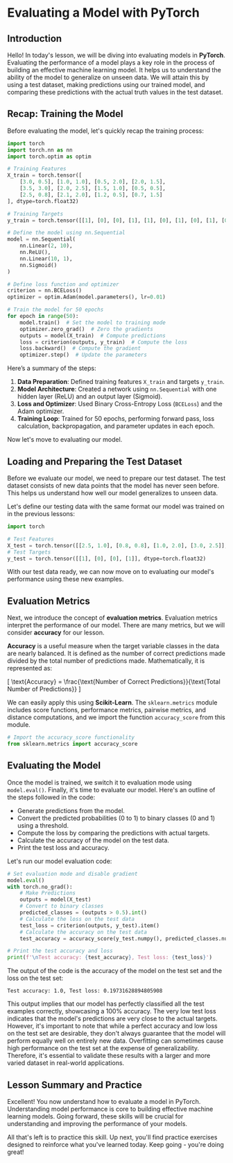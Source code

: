 # Evaluating a Model with PyTorch

## Introduction
Hello! In today's lesson, we will be diving into evaluating models in **PyTorch**. Evaluating the performance of a model plays a key role in the process of building an effective machine learning model. It helps us to understand the ability of the model to generalize on unseen data. We will attain this by using a test dataset, making predictions using our trained model, and comparing these predictions with the actual truth values in the test dataset.

## Recap: Training the Model
Before evaluating the model, let's quickly recap the training process:

```Python
import torch
import torch.nn as nn
import torch.optim as optim

# Training Features
X_train = torch.tensor([
    [3.0, 0.5], [1.0, 1.0], [0.5, 2.0], [2.0, 1.5],
    [3.5, 3.0], [2.0, 2.5], [1.5, 1.0], [0.5, 0.5],
    [2.5, 0.8], [2.1, 2.0], [1.2, 0.5], [0.7, 1.5]
], dtype=torch.float32)

# Training Targets
y_train = torch.tensor([[1], [0], [0], [1], [1], [0], [1], [0], [1], [0], [1], [0]], dtype=torch.float32)

# Define the model using nn.Sequential
model = nn.Sequential(
    nn.Linear(2, 10),
    nn.ReLU(),
    nn.Linear(10, 1),
    nn.Sigmoid()
)

# Define loss function and optimizer
criterion = nn.BCELoss()
optimizer = optim.Adam(model.parameters(), lr=0.01)

# Train the model for 50 epochs
for epoch in range(50):
    model.train()  # Set the model to training mode
    optimizer.zero_grad()  # Zero the gradients
    outputs = model(X_train)  # Compute predictions
    loss = criterion(outputs, y_train)  # Compute the loss
    loss.backward()  # Compute the gradient
    optimizer.step()  # Update the parameters
```

Here’s a summary of the steps:

1. **Data Preparation**: Defined training features `X_train` and targets `y_train`.
2. **Model Architecture**: Created a network using `nn.Sequential` with one hidden layer (ReLU) and an output layer (Sigmoid).
3. **Loss and Optimizer**: Used Binary Cross-Entropy Loss (`BCELoss`) and the Adam optimizer.
4. **Training Loop**: Trained for 50 epochs, performing forward pass, loss calculation, backpropagation, and parameter updates in each epoch.

Now let's move to evaluating our model.

## Loading and Preparing the Test Dataset
Before we evaluate our model, we need to prepare our test dataset. The test dataset consists of new data points that the model has never seen before. This helps us understand how well our model generalizes to unseen data.

Let's define our testing data with the same format our model was trained on in the previous lessons:

```Python
import torch

# Test Features
X_test = torch.tensor([[2.5, 1.0], [0.8, 0.8], [1.0, 2.0], [3.0, 2.5]], dtype=torch.float32)
# Test Targets
y_test = torch.tensor([[1], [0], [0], [1]], dtype=torch.float32)
```

With our test data ready, we can now move on to evaluating our model's performance using these new examples.

## Evaluation Metrics

Next, we introduce the concept of **evaluation metrics**. Evaluation metrics interpret the performance of our model. There are many metrics, but we will consider **accuracy** for our lesson.

**Accuracy** is a useful measure when the target variable classes in the data are nearly balanced. It is defined as the number of correct predictions made divided by the total number of predictions made. Mathematically, it is represented as:

\[
\text{Accuracy} = \frac{\text{Number of Correct Predictions}}{\text{Total Number of Predictions}}
\]

We can easily apply this using **Scikit-Learn**. The `sklearn.metrics` module includes score functions, performance metrics, pairwise metrics, and distance computations, and we import the function `accuracy_score` from this module.

```Python
# Import the accuracy_score functionality
from sklearn.metrics import accuracy_score
```

## Evaluating the Model
Once the model is trained, we switch it to evaluation mode using `model.eval()`. Finally, it's time to evaluate our model. Here's an outline of the steps followed in the code:

* Generate predictions from the model.
* Convert the predicted probabilities (0 to 1) to binary classes (0 and 1) using a threshold.
* Compute the loss by comparing the predictions with actual targets.
* Calculate the accuracy of the model on the test data.
* Print the test loss and accuracy.

Let's run our model evaluation code:

```Python
# Set evaluation mode and disable gradient
model.eval()
with torch.no_grad():
    # Make Predictions
    outputs = model(X_test)
    # Convert to binary classes
    predicted_classes = (outputs > 0.5).int()
    # Calculate the loss on the test data
    test_loss = criterion(outputs, y_test).item()
    # Calculate the accuracy on the test data
    test_accuracy = accuracy_score(y_test.numpy(), predicted_classes.numpy())

# Print the test accuracy and loss
print(f'\nTest accuracy: {test_accuracy}, Test loss: {test_loss}')
```

The output of the code is the accuracy of the model on the test set and the loss on the test set:

```
Test accuracy: 1.0, Test loss: 0.19731628894805908
```

This output implies that our model has perfectly classified all the test examples correctly, showcasing a 100% accuracy. The very low test loss indicates that the model's predictions are very close to the actual targets. However, it's important to note that while a perfect accuracy and low loss on the test set are desirable, they don't always guarantee that the model will perform equally well on entirely new data. Overfitting can sometimes cause high performance on the test set at the expense of generalizability. Therefore, it's essential to validate these results with a larger and more varied dataset in real-world applications.

## Lesson Summary and Practice
Excellent! You now understand how to evaluate a model in PyTorch. Understanding model performance is core to building effective machine learning models. Going forward, these skills will be crucial for understanding and improving the performance of your models.

All that's left is to practice this skill. Up next, you'll find practice exercises designed to reinforce what you've learned today. Keep going - you're doing great!
